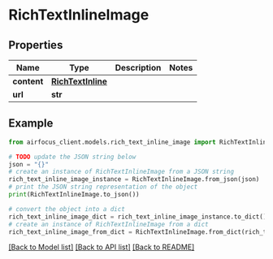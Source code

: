 # RichTextInlineImage


## Properties

Name | Type | Description | Notes
------------ | ------------- | ------------- | -------------
**content** | [**RichTextInline**](RichTextInline.md) |  | 
**url** | **str** |  | 

## Example

```python
from airfocus_client.models.rich_text_inline_image import RichTextInlineImage

# TODO update the JSON string below
json = "{}"
# create an instance of RichTextInlineImage from a JSON string
rich_text_inline_image_instance = RichTextInlineImage.from_json(json)
# print the JSON string representation of the object
print(RichTextInlineImage.to_json())

# convert the object into a dict
rich_text_inline_image_dict = rich_text_inline_image_instance.to_dict()
# create an instance of RichTextInlineImage from a dict
rich_text_inline_image_from_dict = RichTextInlineImage.from_dict(rich_text_inline_image_dict)
```
[[Back to Model list]](../README.md#documentation-for-models) [[Back to API list]](../README.md#documentation-for-api-endpoints) [[Back to README]](../README.md)


